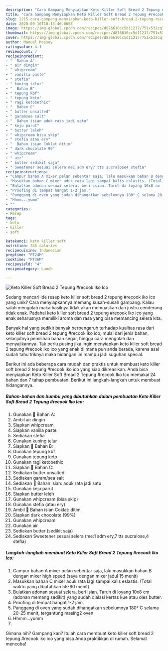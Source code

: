 ```yaml
---
description: "Cara Gampang Menyiapkan Keto Killer Soft Bread 2 Tepung #recook Iko Ico Anti Gagal"
title: "Cara Gampang Menyiapkan Keto Killer Soft Bread 2 Tepung #recook Iko Ico Anti Gagal"
slug: 1215-cara-gampang-menyiapkan-keto-killer-soft-bread-2-tepung-recook-iko-ico-anti-gagal
date: 2020-09-16T18:13:46.065Z
image: https://img-global.cpcdn.com/recipes/d876610cc5d11217/751x532cq70/keto-killer-soft-bread-2-tepung-recook-iko-ico-foto-resep-utama.jpg
thumbnail: https://img-global.cpcdn.com/recipes/d876610cc5d11217/751x532cq70/keto-killer-soft-bread-2-tepung-recook-iko-ico-foto-resep-utama.jpg
cover: https://img-global.cpcdn.com/recipes/d876610cc5d11217/751x532cq70/keto-killer-soft-bread-2-tepung-recook-iko-ico-foto-resep-utama.jpg
author: Manuel Massey
ratingvalue: 4.1
reviewcount: 7
recipeingredient:
- "  Bahan A"
- " air dingin"
- " whipcream"
- " vanilla paste"
- " stefia"
- " kuning telur"
- "  Bahan B"
- " tepung kbf"
- " tepung keto"
- " ragi ketobethic"
- "  Bahan C"
- " butter unsalted"
- " garamsea salt"
- "  Bahan isian aduk rata jadi satu"
- " keju parut"
- " butter leleh"
- " whipcream bisa skip"
- " stefia atau ery"
- "  Bahan isian Coklat ditim"
- " dark chocolate 99"
- " whipcream"
- " air"
- " butter sedikit saja"
- " Sweetener sesuai selera me1 sdm ery7 tts sucralose4 stefia"
recipeinstructions:
- "Campur bahan A mixer pelan sebentar saja, lalu masukkan bahan B dengan mixer high speed (saya dengan mixer jadul 15 menit)"
- "Masukkan bahan C mixer aduk rata lagi sampai kalis eslastis. (Total waktu yang dibutuhkan 55-60 menit)"
- "Bulatkan adonan sesuai selera. beri isian. Taruh di loyang 10x8 cm (adonan memang sedikit) yang sudah dialasi kertas kue atau oles butter."
- "Proofing di tempat hangat 1-2 jam."
- "Panggang di oven yang sudah dihangatkan sebelumnya 180° C selama 20-25 menit, tergantung masing2 oven"
- "Hhmm...yumm"
- ""
categories:
- Resep
tags:
- keto
- killer
- soft

katakunci: keto killer soft 
nutrition: 245 calories
recipecuisine: Indonesian
preptime: "PT24M"
cooktime: "PT36M"
recipeyield: "4"
recipecategory: Lunch

---
```



![Keto Killer Soft Bread 2 Tepung #recook Iko Ico](https://img-global.cpcdn.com/recipes/d876610cc5d11217/751x532cq70/keto-killer-soft-bread-2-tepung-recook-iko-ico-foto-resep-utama.jpg)

Sedang mencari ide resep keto killer soft bread 2 tepung #recook iko ico yang unik? Cara menyiapkannya memang susah-susah gampang. Kalau salah mengolah maka hasilnya tidak akan memuaskan dan justru cenderung tidak enak. Padahal keto killer soft bread 2 tepung #recook iko ico yang enak seharusnya memiliki aroma dan rasa yang bisa memancing selera kita.

Banyak hal yang sedikit banyak berpengaruh terhadap kualitas rasa dari keto killer soft bread 2 tepung #recook iko ico, mulai dari jenis bahan, selanjutnya pemilihan bahan segar, hingga cara mengolah dan menyajikannya. Tak perlu pusing jika ingin menyiapkan keto killer soft bread 2 tepung #recook iko ico yang enak di mana pun anda berada, karena asal sudah tahu triknya maka hidangan ini mampu jadi suguhan spesial.




Berikut ini ada beberapa cara mudah dan praktis untuk membuat keto killer soft bread 2 tepung #recook iko ico yang siap dikreasikan. Anda bisa menyiapkan Keto Killer Soft Bread 2 Tepung #recook Iko Ico memakai 24 bahan dan 7 tahap pembuatan. Berikut ini langkah-langkah untuk membuat hidangannya.

<!--inarticleads1-->

##### Bahan-bahan dan bumbu yang dibutuhkan dalam pembuatan Keto Killer Soft Bread 2 Tepung #recook Iko Ico:

1. Gunakan  🍒 Bahan A:
1. Ambil  air dingin
1. Siapkan  whipcream
1. Siapkan  vanilla paste
1. Sediakan  stefia
1. Gunakan  kuning telur
1. Siapkan  🍒 Bahan B:
1. Gunakan  tepung kbf
1. Gunakan  tepung keto
1. Gunakan  ragi ketobethic
1. Siapkan  🍒 Bahan C:
1. Sediakan  butter unsalted
1. Sediakan  garam/sea salt
1. Sediakan  🧀 Bahan isian: aduk rata jadi satu
1. Gunakan  keju parut
1. Siapkan  butter leleh
1. Gunakan  whipcream (bisa skip)
1. Gunakan  stefia (atau ery)
1. Ambil  🍫 Bahan isian Coklat: ditim
1. Siapkan  dark chocolate (99%)
1. Gunakan  whipcream
1. Gunakan  air
1. Sediakan  butter (sedikit saja)
1. Sediakan  Sweetener sesuai selera (me:1 sdm ery,7 tts sucralose,4 stefia)




<!--inarticleads2-->

##### Langkah-langkah membuat Keto Killer Soft Bread 2 Tepung #recook Iko Ico:

1. Campur bahan A mixer pelan sebentar saja, lalu masukkan bahan B dengan mixer high speed (saya dengan mixer jadul 15 menit)
1. Masukkan bahan C mixer aduk rata lagi sampai kalis eslastis. (Total waktu yang dibutuhkan 55-60 menit)
1. Bulatkan adonan sesuai selera. beri isian. Taruh di loyang 10x8 cm (adonan memang sedikit) yang sudah dialasi kertas kue atau oles butter.
1. Proofing di tempat hangat 1-2 jam.
1. Panggang di oven yang sudah dihangatkan sebelumnya 180° C selama 20-25 menit, tergantung masing2 oven
1. Hhmm...yumm
1. 




Gimana nih? Gampang kan? Itulah cara membuat keto killer soft bread 2 tepung #recook iko ico yang bisa Anda praktikkan di rumah. Selamat mencoba!
